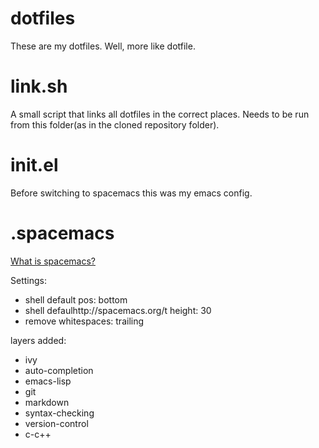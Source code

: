 # dotfiles
These are my dotfiles. Well, more like dotfile.

# link.sh
A small script that links all dotfiles in the correct places.
Needs to be run from this folder(as in the cloned repository folder).

# init.el
Before switching to spacemacs this was my emacs config.

# .spacemacs
[What is spacemacs?](http://spacemacs.org/)

Settings:
* shell default pos: bottom
* shell defaulhttp://spacemacs.org/t height: 30
* remove whitespaces: trailing


layers added:
* ivy
* auto-completion
* emacs-lisp
* git
* markdown
* syntax-checking
* version-control
* c-c++
